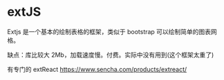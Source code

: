 # extJS

Extjs 是一个基本的绘制表格的框架，类似于 bootstrap 可以绘制简单的图表网格。

缺点：库比较大 2Mb，加载速度慢。付费。实际中没有用到(这个框架太重了)

有专门的 extReact https://www.sencha.com/products/extreact/ 